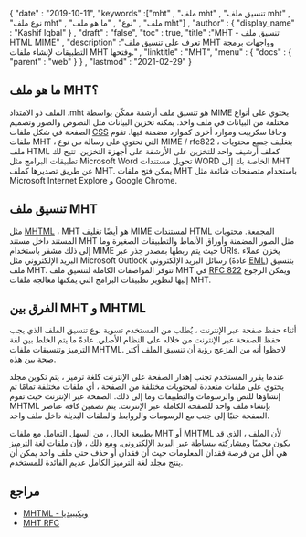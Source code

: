 {
  "date" : "2019-10-11",
  "keywords" :["mht" , "ملف mht" , "تنسيق ملف mht" , "نوع ملف mht" , "ملف" , "نوع" , "ما هو ملف mht"] ,
  "author" : {
    "display_name" : "Kashif Iqbal"
} ,
  "draft" : "false",
  "toc" : true,
  "title" :"MHT - تنسيق ملف HTML MIME" ,
  "description" :"تعرف على تنسيق ملف MHT وواجهات برمجة التطبيقات لإنشاء ملفات MHT وفتحها." ,
  "linktitle" : "MHT",
  "menu" : {
    "docs" : {
      "parent" : "web"
}
} ,
  "lastmod" : "2021-02-29"
}

## ما هو ملف MHT؟

الملف ذو الامتداد .mht هو تنسيق ملف أرشفة ممكّن بواسطة MIME يحتوي على أنواع مختلفة من البيانات في ملف واحد. يمكنه تخزين البيانات مثل النصوص والصور وتصميم الصفحة في شكل ملفات [CSS](/ar/web/css/) وجافا سكريبت وموارد أخرى كموارد مضمنة فيها. تقوم ملفات MHT ، التي تحتوي على رسالة من نوع MIME / rfc822 ، بتغليف جميع محتويات ملف HTML كملف أرشيف واحد للتخزين على الأرشفة على أجهزة التخزين. تتيح لك تطبيقات البرامج مثل Microsoft Word تحويل مستندات WORD الخاصة بك إلى MHT عن طريق تصديرها كملف MHT. يمكن فتح ملفات MHT باستخدام متصفحات شائعة مثل Microsoft Internet Explore و Google Chrome.

## تنسيق ملف MHT

مثل [MHTML](/ar/web/mhtml/) ، MHT هو أيضًا تغليف MIME لمستندات HTML المجمعة. محتويات المستند داخل مستند MHT مثل الصور المضمنة وأوراق الأنماط والتطبيقات الصغيرة وما إلى ذلك مشفر باستخدام MIME حيث يتم ربطها بمصدر جذر عبر URIs. يخزن عملاء البريد الإلكتروني مثل Microsoft Outlook رسائل البريد الإلكتروني (عادةً [EML](/ar/email/eml/)) بتنسيق ملف MHT. تتوفر المواصفات الكاملة لتنسيق ملف MHT في [RFC 822](https://tools.ietf.org/html/rfc822) ويمكن الرجوع إليها لتطوير تطبيقات البرامج التي يمكنها معالجة ملفات MHT.

## الفرق بين MHT و MHTML

أثناء حفظ صفحة عبر الإنترنت ، يُطلب من المستخدم تسوية نوع تنسيق الملف الذي يجب حفظ الصفحة عبر الإنترنت من خلاله على النظام الأصلي. عادةً ما يتم الخلط بين لغة الترميز وتنسيقات ملفات MHTML. لاحظوا أنه من المزعج رؤية أن تنسيق الملف أكثر صحة بين هذه.

عندما يقرر المستخدم تجنب إهدار الصفحة على الإنترنت كلغة ترميز ، يتم تكوين مجلد يحتوي على ملفات متعددة لمحتويات مختلفة من الصفحة ، أي ملفات مختلفة تمامًا تم إنشاؤها للنص والرسومات والتطبيقات وما إلى ذلك. الصفحة عبر الإنترنت حيث تقوم MHTML بإنشاء ملف واحد للصفحة الكاملة عبر الإنترنت. يتم تضمين كافة عناصر الصفحة جنبًا إلى جنب مع الرسومات والروابط والملفات البديلة داخل ملف واحد.

بطبيعة الحال ، من السهل التعامل مع ملفات MHT أو MHTML لأن الملف ، الذي قد يكون محميًا ومشاركته ببساطة عبر البريد الإلكتروني. ومع ذلك ، فإن ملفات لغة الترميز هي أقل من فرصة فقدان المعلومات حيث أن فقدان أو حذف حتى ملف واحد يمكن أن ينتج مجلد لغة الترميز الكامل عديم الفائدة للمستخدم.

## مراجع

* [MHTML - ويكيبيديا](https://en.wikipedia.org/wiki/MHTML)
* [MHT RFC](https://tools.ietf.org/html/rfc822)

